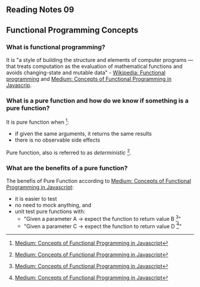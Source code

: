 ## Reading Notes 09

## Functional Programming Concepts

### What is functional programming?

It is "a style of building the structure and elements of computer programs — that treats computation as the evaluation of mathematical functions and avoids changing-state and mutable data" - [Wikipedia: Functional programming](https://en.wikipedia.org/wiki/Functional_programming) and [Medium: Concepts of Functional Programming in Javascrip](https://medium.com/the-renaissance-developer/concepts-of-functional-programming-in-javascript-6bc84220d2aa).

### What is a pure function and how do we know if something is a pure function?

It is pure function when [^2]:

- if given the same arguments, it returns the same results
- there is no observable side effects

Pure function, also is referred to as *deterministic* [^2].

### What are the benefits of a pure function?

The benefis of Pure Function according to [Medium: Concepts of Functional Programming in Javascript](https://medium.com/the-renaissance-developer/concepts-of-functional-programming-in-javascript-6bc84220d2aa):

- it is easier to test
- no need to mock anything, and
- unit test pure functions with:
  - "Given a parameter A → expect the function to return value B [^2]"
  - "Given a parameter C → expect the function to return value D [^2]"

[^1]: [Wikipedia: Functional programming](https://en.wikipedia.org/wiki/Functional_programming)
[^2]: [Medium: Concepts of Functional Programming in Javascript](https://medium.com/the-renaissance-developer/concepts-of-functional-programming-in-javascript-6bc84220d2aa)

